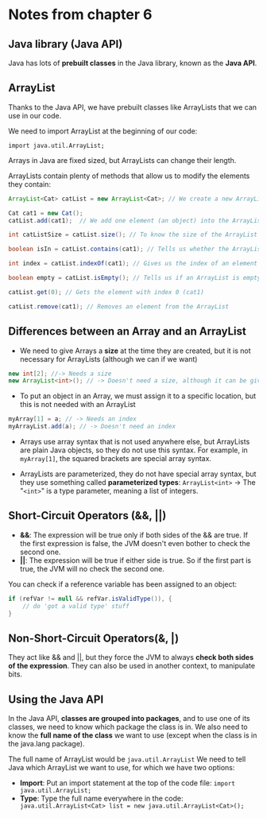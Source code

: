 # Notes from chapter 6

## Java library (Java API)
Java has lots of **prebuilt classes** in the Java library, known as the **Java API**.

## ArrayList
Thanks to the Java API, we have prebuilt classes like ArrayLists that we can use in our code.

We need to import ArrayList at the beginning of our code:

`import java.util.ArrayList;`

Arrays in Java are fixed sized, but ArrayLists can change their length.

ArrayLists contain plenty of methods that allow us to modify the elements they contain:

```java
ArrayList<Cat> catList = new ArrayList<Cat>; // We create a new ArrayList object

Cat cat1 = new Cat();
catList.add(cat1);  // We add one element (an object) into the ArrayList

int catListSize = catList.size(); // To know the size of the ArrayList

boolean isIn = catList.contains(cat1); // Tells us whether the ArrayList contains a particular element.

int index = catList.indexOf(cat1); // Gives us the index of an element (starting from 0)

boolean empty = catList.isEmpty(); // Tells us if an ArrayList is empty

catList.get(0); // Gets the element with index 0 (cat1)

catList.remove(cat1); // Removes an element from the ArrayList
```

## Differences between an Array and an ArrayList

* We need to give Arrays a **size** at the time they are created, but it is not necessary for ArrayLists (although we can if we want)
```java
new int[2]; //-> Needs a size
new ArrayList<int>(); // -> Doesn't need a size, although it can be given.
```

* To put an object in an Array, we must assign it to a specific location, but this is not needed with an ArrayList
```java
myArray[1] = a; // -> Needs an index
myArrayList.add(a); // -> Doesn't need an index
```

* Arrays use array syntax that is not used anywhere else, but ArrayLists are plain Java objects, so they do not use this syntax. For example, in  `myArray[1]`, the squared brackets are special array syntax.

* ArrayLists are parameterized, they do not have special array syntax, but they use something called **parameterized types**:
```ArrayList<int>```  -> The "`<int>`" is a type parameter, meaning a list of integers.

## Short-Circuit Operators (&&, ||)
* **&&**: The expression will be true only if both sides of the && are true. If the first expression is false, the JVM doesn't even bother to check the second one.
* **||**: The expression will be true if either side is true. So if the first part is true, the JVM will no check the second one.

You can check if a reference variable has been assigned to an object:
```java
if (refVar != null && refVar.isValidType()), {
    // do 'got a valid type' stuff
}
```

## Non-Short-Circuit Operators(&, |)
They act like && and ||, but they force the JVM to always **check both sides of the expression**. They can also be used in another context, to manipulate bits.

## Using the Java API

In the Java API, **classes are grouped into packages**, and to use one of its classes, we need to know which package the class is in. We also need to know the **full name of the class** we want to use (except when the class is in the java.lang package).

The full name of ArrayList would be `java.util.ArrayList`
We need to tell Java which ArrayList we want to use, for which we have two options:

* **Import**: Put an import statement at the top of the code file:
`import java.util.ArrayList;`
* **Type**: Type the full name everywhere in the code: ` java.util.ArrayList<Cat> list = new java.util.ArrayList<Cat>();`